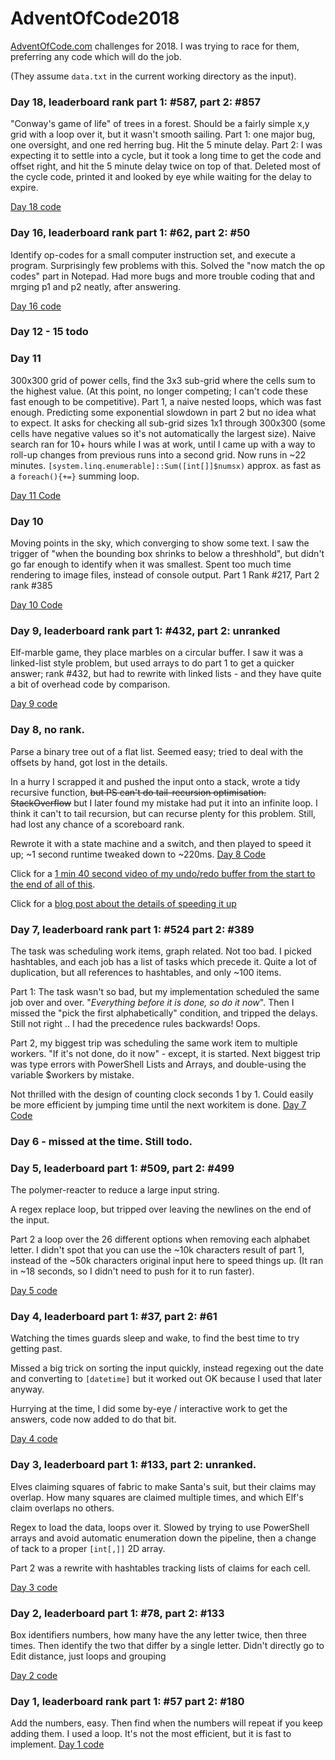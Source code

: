 # AdventOfCode2018

[AdventOfCode.com](http://www.adventofcode.com) challenges for 2018.
I was trying to race for them,  preferring any code which will do the job.

(They assume `data.txt` in the current working directory as the input).

### Day 18, leaderboard rank part 1: #587, part 2: #857
"Conway's game of life" of trees in a forest. 
Should be a fairly simple x,y grid with a loop over it, but it wasn't smooth sailing.
Part 1: one major bug, one oversight, and one red herring bug. Hit the 5 minute delay.
Part 2: I was expecting it to settle into a cycle, 
but it took a long time to get the code and offset right,
and hit the 5 minute delay twice on top of that.
Deleted most of the cycle code, printed it and looked by eye while waiting for the delay to expire.

[Day 18 code](https://github.com/HumanEquivalentUnit/AdventOfCode2018/blob/master/2018-12-18-PowerShell-p1-and-p2.ps1)

### Day 16, leaderboard rank part 1: #62, part 2: #50
Identify op-codes for a small computer instruction set, 
and execute a program.
Surprisingly few problems with this.
Solved the "now match the op codes" part in Notepad.
Had more bugs and more trouble coding that and mrging p1 and p2 neatly, after answering.

[Day 16 code](https://github.com/HumanEquivalentUnit/AdventOfCode2018/blob/master/2018-12-16-PowerShell-p1-and-p2.ps1)

### Day 12 - 15 todo

### Day 11
300x300 grid of power cells, find the 3x3 sub-grid where the cells sum to the highest value.
(At this point, no longer competing; I can't code these fast enough to be competitive).
Part 1, a naive nested loops, which was fast enough. 
Predicting some exponential slowdown in part 2 but no idea what to expect.
It asks for checking all sub-grid sizes 1x1 through 300x300
(some cells have negative values so it's not automatically the largest size).
Naive search ran for 10+ hours while I was at work, 
until I came up with a way to roll-up changes from previous runs into a second grid.
Now runs in ~22 minutes. 
`[system.linq.enumerable]::Sum([int[]]$numsx)` approx. as fast as a `foreach(){+=}` summing loop.

[Day 11 Code](https://github.com/HumanEquivalentUnit/AdventOfCode2018/blob/master/2018-12-11-PowerShell-p1-and-p2.ps1)

### Day 10
Moving points in the sky, which converging to show some text.
I saw the trigger of "when the bounding box shrinks to below a threshhold", 
but didn't go far enough to identify when it was smallest. 
Spent too much time rendering to image files, instead of console output.
Part 1 Rank #217, Part 2 rank #385

[Day 10 Code](https://github.com/HumanEquivalentUnit/AdventOfCode2018/blob/master/2018-12-10-PowerShell-p1-and-p2.ps1)

### Day 9, leaderboard rank part 1: #432, part 2: unranked
Elf-marble game, they place marbles on a circular buffer.
I saw it was a linked-list style problem, 
but used arrays to do part 1 to get a quicker answer; rank #432,
but had to rewrite with linked lists - and they have quite a bit of overhead code by comparison.

[Day 9 code](https://github.com/HumanEquivalentUnit/AdventOfCode2018/blob/master/2018-12-09-PowerShell-p1-and-p2.ps1)

### Day 8, no rank.
Parse a binary tree out of a flat list.
Seemed easy; tried to deal with the offsets by hand, got lost in the details.

In a hurry I scrapped it and pushed the input onto a stack,
wrote a tidy recursive function, ~~but PS can't do tail-recursion optimisation.
StackOverflow~~ but I later found my mistake had put it into an infinite loop.
I think it can't to tail recursion, but can recurse plenty for this problem.
Still, had lost any chance of a scoreboard rank.

Rewrote it with a state machine and a switch, 
and then played to speed it up; ~1 second runtime tweaked down to ~220ms.
[Day 8 Code](https://github.com/HumanEquivalentUnit/AdventOfCode2018/blob/master/2018-12-08-PowerShell-p1-and-p2.ps1)

Click for a [1 min 40 second video of my undo/redo buffer from the start to the end of all of this](https://streamable.com/8lnzs).

Click for a [blog post about the details of speeding it up](https://humanequivalentunit.github.io/Speed-Tweaks-AoC-Day-8/)

### Day 7, leaderboard rank part 1: #524 part 2: #389
The task was scheduling work items, graph related. Not too bad.
I picked hashtables, and each job has a list of tasks which precede it.
Quite a lot of duplication, but all references to hashtables, and only ~100 items.

Part 1: The task wasn't so bad, but my implementation scheduled
the same job over and over. "*Everything before it is done, so do it now*". 
Then I missed the "pick the first alphabetically" condition, and tripped the delays.
Still not right .. I had the precedence rules backwards! Oops.

Part 2, my biggest trip was scheduling the same work item to multiple workers.
"If it's not done, do it now" - except, it is started. 
Next biggest trip was type errors with PowerShell Lists and Arrays,
and double-using the variable $workers by mistake.

Not thrilled with the design of counting clock seconds 1 by 1.
Could easily be more efficient by jumping time until the next workitem is done.
[Day 7 Code](https://github.com/HumanEquivalentUnit/AdventOfCode2018/blob/master/2018-12-07-PowerShell-p1-and-p2.ps1)

### Day 6 - missed at the time. Still todo.

### Day 5, leaderboard part 1: #509, part 2: #499
The polymer-reacter to reduce a large input string.

A regex replace loop, but tripped over leaving the newlines on the end of the input.

Part 2 a loop over the 26 different options when removing each alphabet letter.
I didn't spot that you can use the ~10k characters result of part 1,
instead of the ~50k characters original input here to speed things up.
(It ran in ~18 seconds, so I didn't need to push for it to run faster).

[Day 5 code](https://github.com/HumanEquivalentUnit/AdventOfCode2018/blob/master/2018-12-05-PowerShell-p1-and-p2.ps1)


### Day 4, leaderboard part 1: #37, part 2: #61
Watching the times guards sleep and wake, to find the best time to try getting past.

Missed a big trick on sorting the input quickly,
instead regexing out the date and converting to `[datetime]` 
but it worked out OK because I used that later anyway.

Hurrying at the time, I did some by-eye / interactive work to get the answers, 
code now added to do that bit.

[Day 4 code](https://github.com/HumanEquivalentUnit/AdventOfCode2018/blob/master/2018-12-04-PowerShell-p1-and-p2.ps1)

### Day 3, leaderboard part 1: #133, part 2: unranked.
Elves claiming squares of fabric to make Santa's suit, 
but their claims may overlap. How many squares are claimed multiple times,
and which Elf's claim overlaps no others.

Regex to load the data, loops over it.
Slowed by trying to use PowerShell arrays and avoid automatic enumeration
down the pipeline, then a change of tack to a proper `[int[,]]` 2D array.

Part 2 was a rewrite with hashtables tracking lists of claims for each cell.

[Day 3 code](https://github.com/HumanEquivalentUnit/AdventOfCode2018/blob/master/2018-12-03-PowerShell-p1-and-p2.ps1)

### Day 2, leaderboard part 1: #78, part 2: #133
Box identifiers numbers, how many have the any letter twice, then three times.
Then identify the two that differ by a single letter.
Didn't directly go to Edit distance, just loops and grouping

[Day 2 code](https://github.com/HumanEquivalentUnit/AdventOfCode2018/blob/master/2018-12-02-PowerShell-p1-and-p2.ps1)

### Day 1, leaderboard rank part 1: #57 part 2: #180
Add the numbers, easy. 
Then find when the numbers will repeat if you keep adding them.
I used a loop. It's not the most efficient, but it is fast to implement.
[Day 1 code](https://github.com/HumanEquivalentUnit/AdventOfCode2018/blob/master/2018-12-01-PowerShell-p1-and-p2.ps1)
